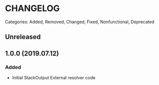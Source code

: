# CHANGELOG

Categories: Added, Removed, Changed, Fixed, Nonfunctional, Deprecated

## Unreleased

## 1.0.0 (2019.07.12)

### Added

- Initial StackOutput External resolver code

